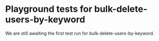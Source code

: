 # Playground tests for bulk-delete-users-by-keyword
We are still awaiting the first test run for bulk-delete-users-by-keyword.
